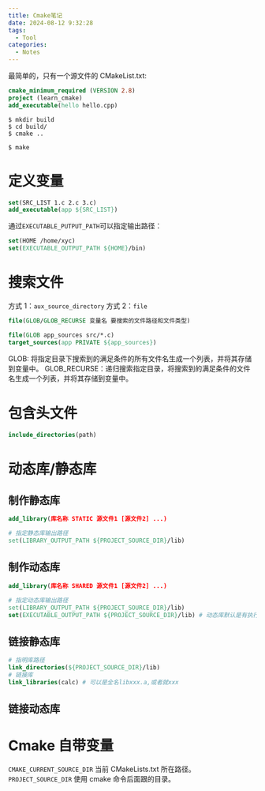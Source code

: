 ```yaml
---
title: Cmake笔记
date: 2024-08-12 9:32:28
tags:
  - Tool
categories:
  - Notes
---
```


最简单的，只有一个源文件的 CMakeList.txt:

```cmake
cmake_minimum_required (VERSION 2.8)
project (learn_cmake)
add_executable(hello hello.cpp)
```

```shell
$ mkdir build
$ cd build/
$ cmake ..

$ make
```

# 定义变量

```cmake
set(SRC_LIST 1.c 2.c 3.c)
add_executable(app ${SRC_LIST})
```

通过`EXECUTABLE_PUTPUT_PATH`可以指定输出路径：

```cmake
set(HOME /home/xyc)
set(EXECUTABLE_OUTPUT_PATH ${HOME}/bin)
```

# 搜索文件

方式 1：`aux_source_directory`
方式 2：`file`

```cmake
file(GLOB/GLOB_RECURSE 变量名 要搜索的文件路径和文件类型)

file(GLOB app_sources src/*.c)
target_sources(app PRIVATE ${app_sources})
```

GLOB: 将指定目录下搜索到的满足条件的所有文件名生成一个列表，并将其存储到变量中。
GLOB_RECURSE：递归搜索指定目录，将搜索到的满足条件的文件名生成一个列表，并将其存储到变量中。

# 包含头文件

```cmake
include_directories(path)
```

# 动态库/静态库

## 制作静态库

```cmake
add_library(库名称 STATIC 源文件1 [源文件2] ...)

# 指定静态库输出路径
set(LIBRARY_OUTPUT_PATH ${PROJECT_SOURCE_DIR}/lib)
```

## 制作动态库

```cmake
add_library(库名称 SHARED 源文件1 [源文件2] ...)

# 指定动态库输出路径
set(LIBRARY_OUTPUT_PATH ${PROJECT_SOURCE_DIR}/lib)
set(EXECUTABLE_OUTPUT_PATH ${PROJECT_SOURCE_DIR}/lib) # 动态库默认是有执行权限的，可以通过这种方式。
```

## 链接静态库

```cmake
# 指明库路径
link_directories(${PROJECT_SOURCE_DIR}/lib)
# 链接库
link_libraries(calc) # 可以是全名libxxx.a,或者就xxx
```

## 链接动态库

# Cmake 自带变量

`CMAKE_CURRENT_SOURCE_DIR` 当前 CMakeLists.txt 所在路径。
`PROJECT_SOURCE_DIR` 使用 cmake 命令后面跟的目录。
